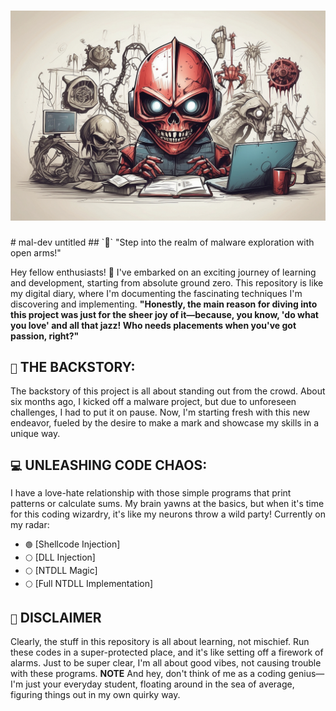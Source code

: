 <h1 align="center">
 <img src="images/malware_development_3.jpg" />
</h1>
# mal-dev untitled
## `👋` "Step into the realm of malware exploration with open arms!"

Hey fellow enthusiasts! 🚀 I've embarked on an exciting journey of learning and development, starting from absolute ground zero. This repository is like my digital diary, where I'm documenting the fascinating techniques I'm discovering and implementing. **"Honestly, the main reason for diving into this project was just for the sheer joy of it—because, you know, 'do what you love' and all that jazz! Who needs placements when you've got passion, right?"**

## `🚀` THE BACKSTORY:

The backstory of this project is all about standing out from the crowd. About six months ago, I kicked off a malware project, but due to unforeseen challenges, I had to put it on pause. Now, I'm starting fresh with this new endeavor, fueled by the desire to make a mark and showcase my skills in a unique way.

## `💻` UNLEASHING CODE CHAOS:

I have a love-hate relationship with those simple programs that print patterns or calculate sums. My brain yawns at the basics, but when it's time for this coding wizardry, it's like my neurons throw a wild party! Currently on my radar:

- `🟢` [Shellcode Injection]
- `⚪` [DLL Injection]
- `⚪` [NTDLL Magic]
- `⚪` [Full NTDLL Implementation]

## `🛑` DISCLAIMER

Clearly, the stuff in this repository is all about learning, not mischief. Run these codes in a super-protected place, and it's like setting off a firework of alarms. Just to be super clear, I'm all about good vibes, not causing trouble with these programs. 
**NOTE** And hey, don't think of me as a coding genius—I'm just your everyday student, floating around in the sea of average, figuring things out in my own quirky way.

